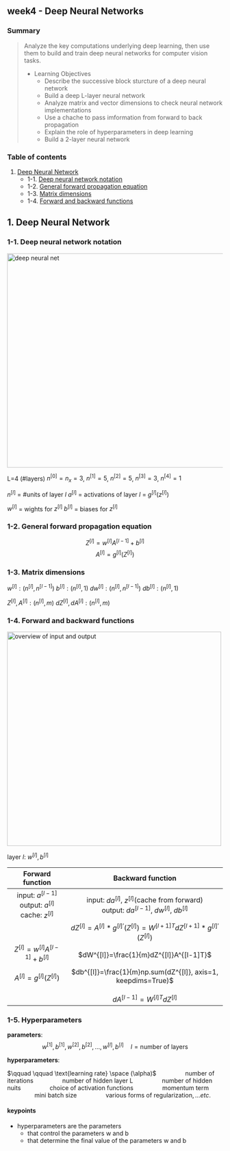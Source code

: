 ## week4 - Deep Neural Networks
### Summary
> Analyze the key computations underlying deep learning, then use them to build and train deep neural networks for computer vision tasks.
> - Learning Objectives
>    - Describe the successive block sturcture of a deep neural network
>    - Build a deep L-layer neural network
>    - Analyze matrix and vector dimensions to check neural network implementations
>    - Use a chache to pass imformation from forward to back propagation
>    - Explain the role of hyperparameters in deep learning
>    - Build a 2-layer neural network

### Table of contents
1. [Deep Neural Network](#1)
	- 1-1. [Deep neural network notation](#1-1)
	- 1-2. [General forward propagation equation](#1-2)
	- 1-3. [Matrix dimensions](#1-3)
	- 1-4. [Forward and backward functions](#1-4)

<a id="1"></a>
## 1. Deep Neural Network
<a id="1-1"></a>
### 1-1. Deep neural network notation
<img alt="deep neural net" src="https://github.com/jmcheon/deep_learning_specialization/assets/40683323/6439776b-3c1c-41a8-b097-fc515f6b03fd" width=1000px height=500px>

L=4 (#layers)
$n^{[0]}=n_x=3$, $n^{[1]}=5$, $n^{[2]}=5$, $n^{[3]}=3$, $n^{[4]}=1$

$n^{[l]}$ = #units of layer $l$
$a^{[l]}$ = activations of layer $l$ = $g^{[l]}(z^{[l]})$

$w^{[l]}$ = wights for $z^{[l]}$
$b^{[l]}$ = biases for $z^{[l]}$

<a id="1-2"></a>
### 1-2. General forward propagation equation
$$Z^{[l]} = w^{[l]}A^{[l-1]} + b^{[l]}$$
$$A^{[l]} = g^{[l]}(Z^{[l]})$$

<a id="1-3"></a>
### 1-3. Matrix dimensions
$w^{[l]}: (n^{[l]}, n^{[l-1]})$
$b^{[l]}: (n^{[l]}, 1)$
$dw^{[l]}: (n^{[l]}, n^{[l-1]})$
$db^{[l]}: (n^{[l]}, 1)$

$Z^{[l]}, A^{[l]}: (n^{[l]}, m)$
$dZ^{[l]}, dA^{[l]}: (n^{[l]}, m)$

<a id="1-4"></a>
### 1-4. Forward and backward functions
<img alt="overview of input and output" src="https://github.com/jmcheon/deep_learning_specialization/assets/40683323/a831671f-656e-4ff5-ba52-d24c1b0e9d7f" width=500px height=500px>

layer $l$: $w^{[l]}, b^{[l]}$

| Forward function | Backward function |   
| :------: | :------------------------: |
|input: $a^{[l-1]}$<br>output: $a^{[l]}$<br>cache: $z^{[l]}$|input: $da^{[l]}$, $z^{[l]}$(cache from forward)<br>output: $da^{[l-1]}$, $dw^{[l]}$, $db^{[l]}$|
|$Z^{[l]} = w^{[l]}A^{[l-1]} + b^{[l]}$<br><br>$A^{[l]} = g^{[l]}(Z^{[l]})$|$dZ^{[l]}=A^{[l]}*g^{[l]'}(Z^{[l]})=W^{[l+1]T}dZ^{[l+1]}*g^{[l]'}(Z^{[l]})$<br><br>$dW^{[l]}=\frac{1}{m}dZ^{[l]}A^{[l-1]T}$<br><br>$db^{[l]}=\frac{1}{m}np.sum(dZ^{[l]}, axis=1, keepdims=True)$<br><br>$dA^{[l-1]}=W^{[l]T}dZ^{[l]}$|

### 1-5. Hyperparameters
**parameters**:  $$w^{[1]}, b^{[1]}, w^{[2]}, b^{[2]}, \dots, w^{[l]}, b^{[l]} \quad l = \text{number of layers}$$

**hyperparameters**:

$\qquad \qquad \text{learning rate} \space (\alpha)$
$\qquad \qquad \text{number of iterations}$
$\qquad \qquad \text{number of hidden layer L}$
$\qquad \qquad \text{number of hidden nuits}$
$\qquad \qquad \text{choice of activation functions}$
$\qquad \qquad \text{momentum term}$
$\qquad \qquad \text{mini batch size}$
$\qquad \qquad \text{various forms of regularization}, \dots etc.$

#### keypoints
- hyperparameters are the parameters 
	- that control the parameters w and b
	- that determine the final value of the parameters w and b
